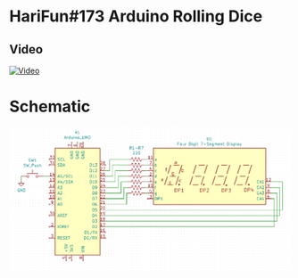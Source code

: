 # HariFun#173 Arduino Rolling Dice

## Video

[![Video](http://img.youtube.com/vi/H5MHwr1_3TI/0.jpg)](http://www.youtube.com/watch?v=H5MHwr1_3TI)

# Schematic

![Schematic](https://github.com/hwiguna/HariFun_173_Four_Digit_Dice/blob/master/Schematic.PNG "Schematic")

